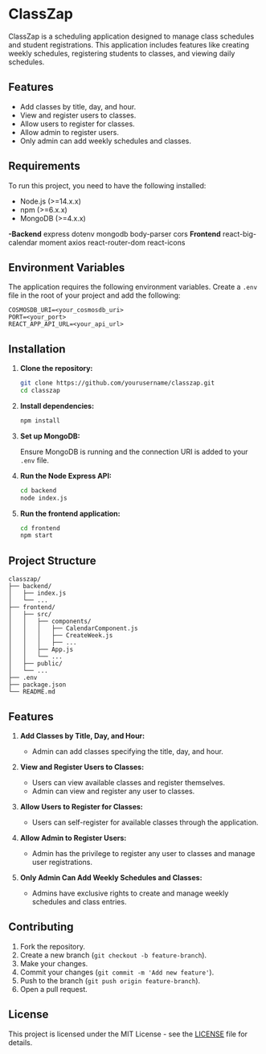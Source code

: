 
# ClassZap

ClassZap is a scheduling application designed to manage class schedules and student registrations. This application includes features like creating weekly schedules, registering students to classes, and viewing daily schedules.

## Features

- Add classes by title, day, and hour.
- View and register users to classes.
- Allow users to register for classes.
- Allow admin to register users.
- Only admin can add weekly schedules and classes.

## Requirements

To run this project, you need to have the following installed:

- Node.js (>=14.x.x)
- npm (>=6.x.x)
- MongoDB (>=4.x.x)

**-Backend**
express
dotenv
mongodb
body-parser
cors
**Frontend**
react-big-calendar
moment
axios
react-router-dom
react-icons

## Environment Variables

The application requires the following environment variables. Create a `.env` file in the root of your project and add the following:

```
COSMOSDB_URI=<your_cosmosdb_uri>
PORT=<your_port>
REACT_APP_API_URL=<your_api_url>
```

## Installation

1. **Clone the repository:**

   ```bash
   git clone https://github.com/yourusername/classzap.git
   cd classzap
   ```

2. **Install dependencies:**

   ```bash
   npm install
   ```

3. **Set up MongoDB:**

   Ensure MongoDB is running and the connection URI is added to your `.env` file.

4. **Run the Node Express API:**

   ```bash
   cd backend
   node index.js
   ```

5. **Run the frontend application:**

   ```bash
   cd frontend
   npm start
   ```

## Project Structure

```
classzap/
├── backend/
│   ├── index.js
│   └── ...
├── frontend/
│   ├── src/
│   │   ├── components/
│   │   │   ├── CalendarComponent.js
│   │   │   ├── CreateWeek.js
│   │   │   ├── ...
│   │   ├── App.js
│   │   └── ...
│   ├── public/
│   └── ...
├── .env
├── package.json
└── README.md
```

## Features

1. **Add Classes by Title, Day, and Hour:**
   - Admin can add classes specifying the title, day, and hour.

2. **View and Register Users to Classes:**
   - Users can view available classes and register themselves.
   - Admin can view and register any user to classes.

3. **Allow Users to Register for Classes:**
   - Users can self-register for available classes through the application.

4. **Allow Admin to Register Users:**
   - Admin has the privilege to register any user to classes and manage user registrations.

5. **Only Admin Can Add Weekly Schedules and Classes:**
   - Admins have exclusive rights to create and manage weekly schedules and class entries.

## Contributing

1. Fork the repository.
2. Create a new branch (`git checkout -b feature-branch`).
3. Make your changes.
4. Commit your changes (`git commit -m 'Add new feature'`).
5. Push to the branch (`git push origin feature-branch`).
6. Open a pull request.

## License

This project is licensed under the MIT License - see the [LICENSE](LICENSE) file for details.
